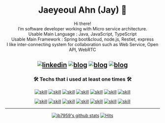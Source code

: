 <span align="center">
  
# Jaeyeoul Ahn (Jay) 🥰
 
Hi there! </br>
I’m software developer working with Micro service architecture.</br>
Usable Main Language : Java, JavaScript, TypeScript</br>
Usable Main Framework : Spring boot&cloud, node.js, Restlet, express</br>
I like inter-connecting system for collaboration such as Web Service, Open API, WebRTC </br>
  
[![linkedin](https://img.shields.io/badge/linkedin-0A66C2?style=flat-square&logo=linkedin&logoColor=white)](https://www.linkedin.com/in/jaeyeoul-ahn-a01626108)
[![blog](https://img.shields.io/badge/doublem.org-003E95?style=flat-square&logo=blogger&logoColor=white)](https://doublem.org)
[![blog](https://img.shields.io/badge/monday9pm-006699?style=flat-square&logo=Medium&logoColor=white)](https://medium.com/monday-9-pm)
[![blog](https://img.shields.io/badge/Medium-757575?style=flat-square&logo=Medium&logoColor=white)](https://medium.com/@jaeyeoulahn)
---

### 🛠️ Techs that i used at least one times 🛠️

[![skill](https://img.shields.io/badge/Java-F40D12?style=flat-square&logo=Java&logoColor=white)](https://img.shields.io/badge/Java-F40D12?style=flat-square&logo=Java&logoColor=white)
[![skill](https://img.shields.io/badge/springboot-83B81A?style=flat-square&logo=springboot&logoColor=white)](https://img.shields.io/badge/springboot-83B81A?style=flat-square&logo=springboot&logoColor=white)
[![skill](https://img.shields.io/badge/javascript-FECC00?style=flat-square&logo=javascript&logoColor=white)](https://img.shields.io/badge/javascript-FECC00?style=flat-square&logo=javascript&logoColor=white)
[![skill](https://img.shields.io/badge/node.js-83B81A?style=flat-square&logo=node.js&logoColor=white)](https://img.shields.io/badge/node.js-83B81A?style=flat-square&logo=node.js&logoColor=white)
[![skill](https://img.shields.io/badge/typescript-31A8FF?style=flat-square&logo=ts-node&logoColor=white)](https://img.shields.io/badge/typescript-31A8FF?style=flat-square&logo=ts-node&logoColor=white)
[![skill](https://img.shields.io/badge/nestjs-F40D12?style=flat-square&logo=nestjs&logoColor=white)](https://img.shields.io/badge/nestjs-F40D12?style=flat-square&logo=nestjs&logoColor=white) 
[![skill](https://img.shields.io/badge/webrtc-FECC00?style=flat-square&logo=webrtc&logoColor=white)](https://img.shields.io/badge/webrtc-FECC00?style=flat-square&logo=webrtc&logoColor=white)


[![skill](https://img.shields.io/badge/grafana-FF9E0F?style=flat-square&logo=grafana&logoColor=white)](https://img.shields.io/badge/grafana-FF9E0F?style=flat-square&logo=grafana&logoColor=white)
[![skill](https://img.shields.io/badge/prometheus-DA1F26?style=flat-square&logo=prometheus&logoColor=white)](https://img.shields.io/badge/prometheus-DA1F26?style=flat-square&logo=prometheus&logoColor=white)
[![skill](https://img.shields.io/badge/fluentbit-0E83C8?style=flat-square&logo=fluentd&logoColor=white)](https://img.shields.io/badge/fluentd-0E83C8?style=flat-square&logo=grafana&logoColor=white)
[![skill](https://img.shields.io/badge/redis-F40D12?style=flat-square&logo=redis&logoColor=white)](https://img.shields.io/badge/redis-F40D12?style=flat-square&logo=fluentd&logoColor=white)
[![skill](https://img.shields.io/badge/postgresql-0094F5?style=flat-square&logo=postgresql&logoColor=white)](https://img.shields.io/badge/postgresql-0094F5?style=flat-square&logo=postgresql&logoColor=white)
[![skill](https://img.shields.io/badge/oracle-F40D12?style=flat-square&logo=oracle&logoColor=white)](https://img.shields.io/badge/oracle-F40D12?style=flat-square&logo=oracle&logoColor=white)
[![skill](https://img.shields.io/badge/MQTT-3C5280?style=flat-square&logo=EclipseMosquitto&logoColor=white)](https://img.shields.io/badge/EclipseMosquitto-3C5280?style=flat-square&logo=oracle&logoColor=white)

---

[![jb7959's github stats](https://github-readme-stats.vercel.app/api?username=jb7959&count_private=true)](https://github.com/jb7959/github-readme-stats)
[![Hits](https://hits.seeyoufarm.com/api/count/incr/badge.svg?url=https%3A%2F%2Fgithub.com%2Fjb7959%2Fhit-counter&count_bg=%233D6EC8&title_bg=%23555555&icon=&icon_color=%23E7E7E7&title=hits&edge_flat=false)](https://hits.seeyoufarm.com)
</span>
